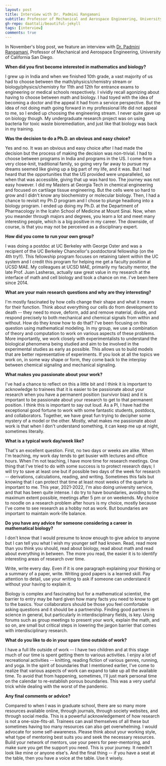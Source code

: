 ```yaml
---
layout: post
title: Interview with Dr. Padmini Rangamani
subtitle: Professor of Mechanical and Aerospace Engineering, University of California San Diego
gh-repo: daattali/beautiful-jekyll
tags: [interview]
comments: true
---
```


In November's blog post, we feature an interview with [Dr. Padmini Rangamani](https://sites.google.com/eng.ucsd.edu/prangamani/home?authuser=0), Professor of Mechanical and Aerospace Engineering, University of California San Diego.

**When did you first become interested in mathematics and biology?**

I grew up in India and when we finished 10th grade, a vast majority of us had to choose between the math/physics/chemistry stream or biology/physics/chemistry for 11th and 12th for entrance exams to engineering or medical schools respectively. I vividly recall agonizing about having to choose between math and biology. I had toyed with the idea of becoming a doctor and the appeal it had from a service perspective. But the idea of not doing math going forward in my professional life did not appeal to me, so I ended up choosing the engineering stream. I never quite gave up on biology though. My undergraduate research project was on using bacteria for toxic waste bioremediation, and just like that biology was back in my training.

**Was the decision to do a Ph.D. an obvious and easy choice?**

Yes and no. It was an obvious and easy choice after I had made the decision but the process of making the decision was non-trivial. I had to choose between programs in India and programs in the US. I come from a very close-knit, traditional family, so going very far away to pursue my dreams seemed like giving up a big part of my life, and it was. But I had heard that the opportunities that the US provided were unparalleled, so when that was accessible, giving that up was hard too. The journey was not easy however. I did my Masters at Georgia Tech in chemical engineering and focused on cartilage tissue engineering. But the cells were so hard to grow and I didn't know any biochemistry or molecular biology. Then, I had a chance to revisit my Ph.D program and I chose to plunge headlong into a biology program. I ended up doing my Ph.D. at the Department of Pharmacology in the Icahn School of Medicine at Mount Sinai. Now, when you meander through majors and degrees, you learn a lot and meet many interesting people, which is a big positive in my career. The downside, of course, is that you may not be perceived as a disciplinary expert.

**How did you come to run your own group?**

I was doing a postdoc at UC Berkeley with George Oster and was a recipient of the UC Berkeley Chancellor's postdoctoral fellowship (on the 4th try!!). This fellowship program focuses on retaining talent within the UC system and I credit this program for helping me get a faculty position at UCSD MAE. My colleagues at UCSD MAE, primarily my faculty mentor, the late Prof. Juan Lasheras, actually saw great value in my research at the interface of math and cell biology and took a chance on me. I've been here since 2014. 

**What are your main research questions and why are they interesting?**

I'm mostly fascinated by how cells change their shape and what it means for their function. Think about everything our cells do from development to death -- they need to move, deform, add and remove material, divide, and respond precisely to both mechanical and chemical signals from within and without. How do they know how to do that? I've been focusing on this question using mathematical modeling. In my group, we use a combination of theory and computation to work on various aspects of these problems. More importantly, we work closely with experimentalists to understand the biological phenomena being studied and aim to be involved in the experimental studies as early as possible. This allows us to build models that are better representative of experiments. If you look at all the topics we work on, in some way shape or form, they come back to the interplay between chemical signaling and mechanical signaling. 

**What makes you passionate about your work?**

I've had a chance to reflect on this a little bit and I think it is important to acknowledge to trainees that it is easier to be passionate about your research when you have a permanent position (survivor bias) and it is important to be passionate about your research to get to that permanent position. I think this is important to say out loud. As a PI, I have had the exceptional good fortune to work with some fantastic students, postdocs, and collaborators. Together, we have great fun trying to decipher some mystery of a model or the other. Mostly, what makes me passionate about work is that when I don't understand something, it can keep me up at night, sometimes literally. 

**What is a typical work day/week like?**

That's an excellent question. First, no two days or weeks are alike. When I'm teaching, my work day tends to get busier with lectures and office hours. When I'm not teaching, I have more time for research meetings. One thing that I've tried to do with some success is to protect research days; I will try to save at least one but if possible two days of the week for research -- derivations, calculations, reading, and writing. Sometimes this fails but knowing that I can protect that time at least most weeks of the quarter is important to me. This year, 2021-2022, I'm also doing university service, and that has been quite intense. I do try to have boundaries, avoiding to the maximum extent possible, meetings after 5 pm or on weekends. My choice to noodle on a research problem after hours is my choice, mostly because I've come to see research as a hobby not as work. But boundaries are important to maintain work-life balance. 

**Do you have any advice for someone considering a career in mathematical biology?**

I don't know that I would presume to know enough to give advice to anyone but I can tell you what I wish my younger self had known. Read, read more than you think you should, read about biology, read about math and read about everything in between. The more you read, the easier it is to identify interesting areas of research over time. 

Write, write every day. Even if it is one paragraph explaining your thinking or a summary of a paper, write. Writing good papers is a learned skill. Pay attention to detail, use your writing to ask if someone can understand it without your having to explain it.

Biology is complex and fascinating but for a mathematical scientist, the barrier to entry may be hard given how many facts you need to know to get to the basics. Your collaborators should be those you feel comfortable asking questions and it should be a partnership. Finding good partners in science in general, but particularly in interdisciplinary fields, is key. Using forums such as group meetings to present your work, explain the math, and so on, are small but critical steps in lowering the jargon barrier that comes with interdisciplinary research. 

**What do you like to do in your spare time outside of work?**

I have a full life outside of work -- I have two children and at this stage much of our time is spent getting them to various activities. I enjoy a lot of recreational activities -- knitting, reading fiction of various genres, running, and yoga. In the  spirit of boundaries that I mentioned earlier, I've come to realize that various aspects of work can expand to take up all the available time. To avoid that from happening, sometimes, I'll just mark personal time on the calendar to re-establish porous boundaries. This was a very useful trick while dealing with the worst of the pandemic. 

**Any final comments or advice?**

Compared to when I was in graduate school, there are so many more resources available online, through journals, through society websites, and through social media. This is a powerful acknowledgement of how research is not a one-size-fits-all. Trainees can avail themselves of all these but sometimes having too many resources can also get overwhelming. I would advocate for some self-awareness. Please think about your working style, what type of mentoring best suits you and seek the necessary resources. Build your network of mentors, use your peers for peer-mentoring, and make sure you get the support you need. This is your journey. It needn't look like mine or anyone else's. And the final thing -- if you have a seat at the table, then you have a voice at the table. Use it wisely. 
